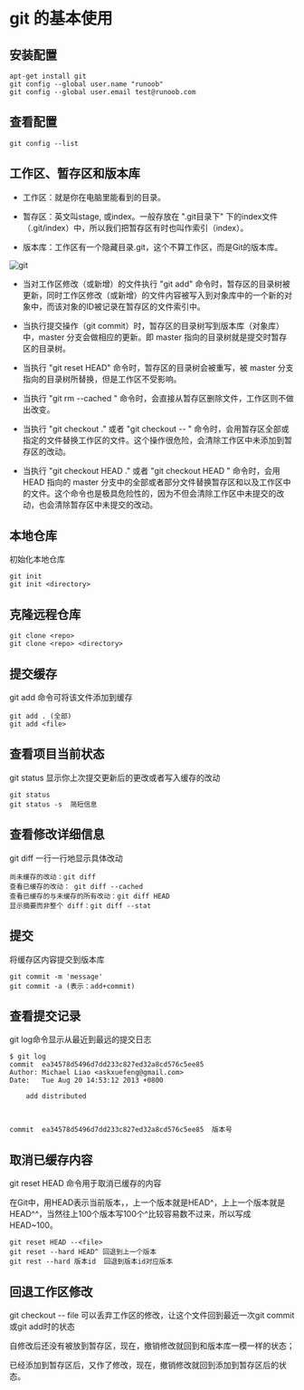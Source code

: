 # git 的基本使用

## 安装配置

    apt-get install git
    git config --global user.name "runoob"
    git config --global user.email test@runoob.com
    
## 查看配置
    git config --list



## 工作区、暂存区和版本库

* 工作区：就是你在电脑里能看到的目录。

* 暂存区：英文叫stage, 或index。一般存放在 ".git目录下" 下的index文件（.git/index）中，所以我们把暂存区有时也叫作索引（index）。

* 版本库：工作区有一个隐藏目录.git，这个不算工作区，而是Git的版本库。


![git](http://www.runoob.com/wp-content/uploads/2015/02/1352126739_7909.jpg "git")


* 当对工作区修改（或新增）的文件执行 "git add" 命令时，暂存区的目录树被更新，同时工作区修改（或新增）的文件内容被写入到对象库中的一个新的对象中，而该对象的ID被记录在暂存区的文件索引中。
* 当执行提交操作（git commit）时，暂存区的目录树写到版本库（对象库）中，master 分支会做相应的更新。即 master 指向的目录树就是提交时暂存区的目录树。 

* 当执行 "git reset HEAD" 命令时，暂存区的目录树会被重写，被 master 分支指向的目录树所替换，但是工作区不受影响。

* 当执行 "git rm --cached <file>" 命令时，会直接从暂存区删除文件，工作区则不做出改变。 

* 当执行 "git checkout ." 或者 "git checkout -- <file>" 命令时，会用暂存区全部或指定的文件替换工作区的文件。这个操作很危险，会清除工作区中未添加到暂存区的改动。 

* 当执行 "git checkout HEAD ." 或者 "git checkout HEAD <file>" 命令时，会用 HEAD 指向的 master 分支中的全部或者部分文件替换暂存区和以及工作区中的文件。这个命令也是极具危险性的，因为不但会清除工作区中未提交的改动，也会清除暂存区中未提交的改动。 


## 本地仓库

初始化本地仓库

    git init
    git init <directory>
    
## 克隆远程仓库

    git clone <repo>
    git clone <repo> <directory>

## 提交缓存

git add 命令可将该文件添加到缓存

    git add . (全部)
    git add <file>

## 查看项目当前状态

git status 显示你上次提交更新后的更改或者写入缓存的改动

    git status
    git status -s  简短信息    


## 查看修改详细信息

git diff 一行一行地显示具体改动


    尚未缓存的改动：git diff
    查看已缓存的改动： git diff --cached
    查看已缓存的与未缓存的所有改动：git diff HEAD
    显示摘要而非整个 diff：git diff --stat
    
## 提交

将缓存区内容提交到版本库

    git commit -m 'message' 
    git commit -a (表示：add+commit)

## 查看提交记录

git log命令显示从最近到最远的提交日志

    $ git log
    commit  ea34578d5496d7dd233c827ed32a8cd576c5ee85
    Author: Michael Liao <askxuefeng@gmail.com>
    Date:   Tue Aug 20 14:53:12 2013 +0800

        add distributed
    
    
    
    commit  ea34578d5496d7dd233c827ed32a8cd576c5ee85  版本号
    
## 取消已缓存内容

git reset HEAD 命令用于取消已缓存的内容

在Git中，用HEAD表示当前版本，，上一个版本就是HEAD^，上上一个版本就是HEAD^^，当然往上100个版本写100个^比较容易数不过来，所以写成HEAD~100。

    git reset HEAD --<file> 
    git reset --hard HEAD^ 回退到上一个版本
    git rest --hard 版本id  回退到版本id对应版本

## 回退工作区修改

git checkout -- file 可以丢弃工作区的修改，让这个文件回到最近一次git commit或git add时的状态

自修改后还没有被放到暂存区，现在，撤销修改就回到和版本库一模一样的状态；

已经添加到暂存区后，又作了修改，现在，撤销修改就回到添加到暂存区后的状态。











